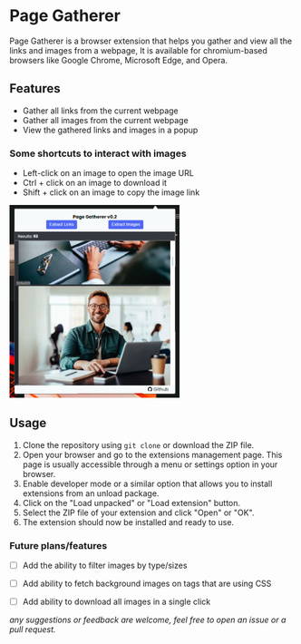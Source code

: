 # Page Gatherer

Page Gatherer is a browser extension that helps you gather and view all the links and images from a webpage,
It is available for chromium-based browsers like Google Chrome, Microsoft Edge, and Opera.


## Features

- Gather all links from the current webpage
- Gather all images from the current webpage
- View the gathered links and images in a popup

### Some shortcuts to interact with images
- Left-click on an image to open the image URL
- Ctrl + click on an image to download it
- Shift + click on an image to copy the image link


<img src="preview/extenstion-popup.png" width="300">


## Usage
1. Clone the repository using `git clone` or download the ZIP file.
2. Open your browser and go to the extensions management page. This page is usually accessible through a menu or settings option in your browser.
3. Enable developer mode or a similar option that allows you to install extensions from an unload package.
4. Click on the "Load unpacked" or "Load extension" button.
5. Select the ZIP file of your extension and click "Open" or "OK".
6. The extension should now be installed and ready to use.




### Future plans/features
- [ ] Add the ability to filter images by type/sizes
- [ ] Add ability to fetch background images on tags that are using CSS
- [ ] Add ability to download all images in a single click



*any suggestions or feedback are welcome, feel free to open an issue or a pull request.*
